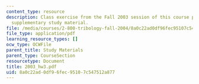 ```yaml
---
content_type: resource
description: Class exercise from the Fall 2003 session of this course provided as
  supplementary study material.
file: /media/courses/2-800-tribology-fall-2004/8a0c22ad0df96fec95107c547512a877_2003_hw3.pdf
file_type: application/pdf
learning_resource_types: []
ocw_type: OCWFile
parent_title: Study Materials
parent_type: CourseSection
resourcetype: Document
title: 2003_hw3.pdf
uid: 8a0c22ad-0df9-6fec-9510-7c547512a877
---
```

